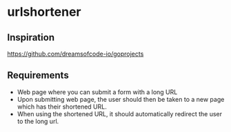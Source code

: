 # urlshortener

## Inspiration

https://github.com/dreamsofcode-io/goprojects

## Requirements

- Web page where you can submit a form with a long URL
- Upon submitting web page, the user should then be taken to a new page which has their shortened URL.
- When using the shortened URL, it should automatically redirect the user to the long url.
